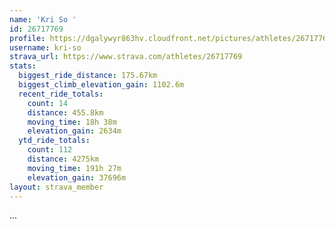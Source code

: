 ```yaml
---
name: 'Kri So '
id: 26717769
profile: https://dgalywyr863hv.cloudfront.net/pictures/athletes/26717769/7761026/14/large.jpg
username: kri-so
strava_url: https://www.strava.com/athletes/26717769
stats:
  biggest_ride_distance: 175.67km
  biggest_climb_elevation_gain: 1102.6m
  recent_ride_totals:
    count: 14
    distance: 455.8km
    moving_time: 18h 38m
    elevation_gain: 2634m
  ytd_ride_totals:
    count: 112
    distance: 4275km
    moving_time: 191h 27m
    elevation_gain: 37696m
layout: strava_member
--- 
```

...
